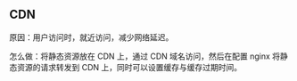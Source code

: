 ## CDN

原因：用户访问时，就近访问，减少网络延迟。

怎么做：将静态资源放在 CDN 上，通过 CDN 域名访问，然后在配置 nginx 将静态资源的请求转发到 CDN 上，同时可以设置缓存与缓存过期时间。
